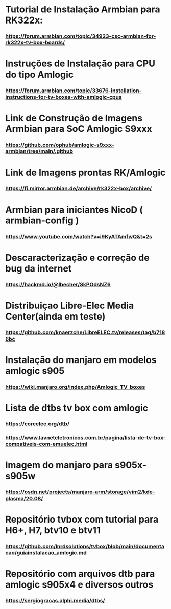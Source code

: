 # Tutorial de Instalação Armbian para RK322x:
### https://forum.armbian.com/topic/34923-csc-armbian-for-rk322x-tv-box-boards/
# Instruções de Instalação para CPU do tipo Amlogic
### https://forum.armbian.com/topic/33676-installation-instructions-for-tv-boxes-with-amlogic-cpus
# Link de Construção de Imagens Armbian para SoC Amlogic S9xxx
### https://github.com/ophub/amlogic-s9xxx-armbian/tree/main/.github
# Link de Imagens prontas RK/Amlogic 
### https://fi.mirror.armbian.de/archive/rk322x-box/archive/
# Armbian para iniciantes NicoD ( armbian-config )
### https://www.youtube.com/watch?v=i9KyATAmfwQ&t=2s
# Descaracterização e correção de bug da internet
### https://hackmd.io/@lbecher/SkPOdsNZ6
# Distribuiçao Libre-Elec Media Center(ainda em teste)
### https://github.com/knaerzche/LibreELEC.tv/releases/tag/b7186bc
# Instalação do manjaro em modelos amlogic s905
### https://wiki.manjaro.org/index.php/Amlogic_TV_boxes
# Lista de dtbs tv box com amlogic
### https://coreelec.org/dtb/
### https://www.lavneteletronicos.com.br/pagina/lista-de-tv-box-compativeis-com-emuelec.html
# Imagem do manjaro para s905x-s905w
### https://osdn.net/projects/manjaro-arm/storage/vim2/kde-plasma/20.08/
# Repositório tvbox com tutorial para H6+, H7, btv10 e btv11
### https://github.com/lnrdsolutions/tvbox/blob/main/documentacao/guiainstalacao_amlogic.md
# Repositório com arquivos dtb para amlogic s905x4 e diversos outros
### https://sergiogracas.alphi.media/dtbs/
